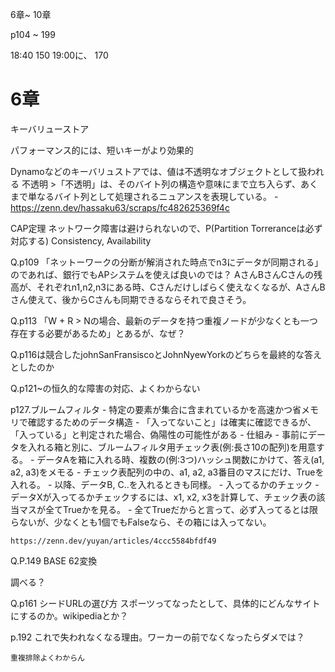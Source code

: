 6章~ 10章

p104 ~ 199


18:40 150
19:00に、  170




# 6章
キーバリューストア

パフォーマンス的には、短いキーがより効果的

Dynamoなどのキーバリュストアでは、値は不透明なオブジェクトとして扱われる
    不透明
        >「不透明」は、そのバイト列の構造や意味にまで立ち入らず、あくまで単なるバイト列として処理されるニュアンスを表現している。
    - https://zenn.dev/hassaku63/scraps/fc482625369f4c


CAP定理
    ネットワーク障害は避けられないので、P(Partition Torreranceは必ず対応する)
    Consistency, Availability

Q.p109
「ネットーワークの分断が解消された時点でn3にデータが同期される」のであれば、銀行でもAPシステムを使えば良いのでは？
AさんBさんCさんの残高が、それぞれn1,n2,n3にある時、Cさんだけしばらく使えなくなるが、AさんBさん使えて、後からCさんも同期できるならそれで良さそう。



Q.p113
「W + R > Nの場合、最新のデータを持つ重複ノードが少なくとも一つ存在する必要があるため」とあるが、なぜ？



Q.p116は競合したjohnSanFransiscoとJohnNyewYorkのどちらを最終的な答えとしたのか


Q.p121~の恒久的な障害の対応、よくわからない


p127.ブルームフィルタ
    - 特定の要素が集合に含まれているかを高速かつ省メモリで確認するためのデータ構造
    - 「入ってないこと」は確実に確認できるが、「入っている」と判定された場合、偽陽性の可能性がある
    - 仕組み
        - 事前にデータを入れる箱と別に、ブルームフィルタ用チェック表(例:長さ10の配列)を用意する。
        - データAを箱に入れる時、複数の(例:3つ)ハッシュ関数にかけて、答え(a1, a2, a3)をメモる
        - チェック表配列の中の、a1, a2, a3番目のマスにだけ、Trueを入れる。
        - 以降、データB, C..を入れるときも同様。
        - 入ってるかのチェック
            - データXが入ってるかチェックするには、x1, x2, x3を計算して、チェック表の該当マスが全てTrueかを見る。
            - 全てTrueだからと言って、必ず入ってるとは限らないが、少なくとも1個でもFalseなら、その箱には入ってない。

    https://zenn.dev/yuyan/articles/4ccc5584bfdf49



Q.P.149 BASE 62変換

調べる？



Q.p161
    シードURLの選び方
        スポーツってなったとして、具体的にどんなサイトにするのか。wikipediaとか？



p.192 これで失われなくなる理由。ワーカーの前でなくなったらダメでは？

    重複排除よくわからん


    